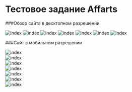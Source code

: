# Тестовое задание Affarts

###Обзор сайта в десктопном разрешении

![index](https://cdn.discordapp.com/attachments/356017746787565568/1003365311015305226/img.png?width=956&height=449)
![index](https://cdn.discordapp.com/attachments/356017746787565568/1003365311338254356/img_1.png?width=956&height=444)
![index](https://cdn.discordapp.com/attachments/356017746787565568/1003365310264508546/img_2.png?width=956&height=435)
![index](https://cdn.discordapp.com/attachments/356017746787565568/1003365310579093514/img_3.png?width=956&height=396)
![index](https://cdn.discordapp.com/attachments/356017746787565568/1003365353507795014/img_4.png?width=956&height=403)
![index](https://cdn.discordapp.com/attachments/356017746787565568/1003365353805586544/img_5.png?width=956&height=450)
![index](https://cdn.discordapp.com/attachments/356017746787565568/1003365354136948896/img_6.png?width=956&height=452)

###Сайт в мобильном разрешении

![index](https://cdn.discordapp.com/attachments/356017746787565568/1003365353163857930/img_7.png?width=215&height=463) </br>
![index](https://cdn.discordapp.com/attachments/356017746787565568/1003365392749699223/img_8.png?width=277&height=463)  </br>
![index](https://cdn.discordapp.com/attachments/356017746787565568/1003365393152344265/img_9.png?width=222&height=462) </br>
![index](https://cdn.discordapp.com/attachments/356017746787565568/1003365391885668372/img_10.png?width=217&height=463) </br>
![index](https://cdn.discordapp.com/attachments/356017746787565568/1003365414471991336/img_12.png?width=259&height=463) </br>
![index](https://cdn.discordapp.com/attachments/356017746787565568/1003365414190981200/img_11.png?width=213&height=463) </br>
![index](https://cdn.discordapp.com/attachments/356017746787565568/1003365413889003560/img_13.png?width=215&height=463) </br>
